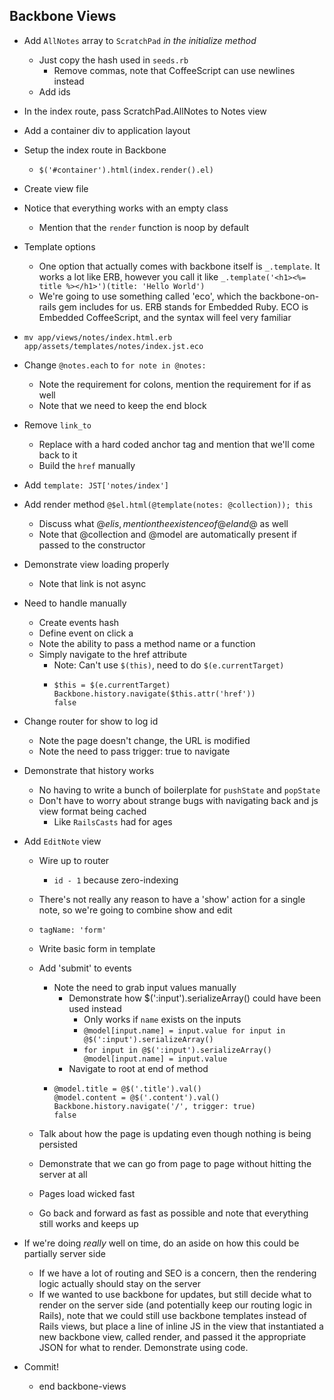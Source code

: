 Backbone Views
--

- Add `AllNotes` array to `ScratchPad` *in the initialize method*
  - Just copy the hash used in `seeds.rb`
    - Remove commas, note that CoffeeScript can use newlines instead
  - Add ids
- In the index route, pass ScratchPad.AllNotes to Notes view
- Add a container div to application layout
- Setup the index route in Backbone
  - `$('#container').html(index.render().el)`
- Create view file
- Notice that everything works with an empty class
  - Mention that the `render` function is noop by default
- Template options
  - One option that actually comes with backbone itself is `_.template`. It works
    a lot like ERB, however you call it like
    `_.template('<h1><%= title %></h1>')(title: 'Hello World')`
  - We're going to use something called 'eco', which the backbone-on-rails gem
    includes for us. ERB stands for Embedded Ruby. ECO is Embedded CoffeeScript,
    and the syntax will feel very familiar
- `mv app/views/notes/index.html.erb app/assets/templates/notes/index.jst.eco`
- Change `@notes.each` to `for note in @notes:`
  - Note the requirement for colons, mention the requirement for if as well
  - Note that we need to keep the end block
- Remove `link_to`
  - Replace with a hard coded anchor tag and mention that we'll come back to it
  - Build the `href` manually
- Add `template: JST['notes/index']`
- Add render method `@$el.html(@template(notes: @collection)); this`
  - Discuss what @$el is, mention the existence of @el and @$ as well
  - Note that @collection and @model are automatically present if passed to the
    constructor

- Demonstrate view loading properly
  - Note that link is not async
- Need to handle manually
  - Create events hash
  - Define event on click a
  - Note the ability to pass a method name or a function
  - Simply navigate to the href attribute
    - Note: Can't use `$(this)`, need to do `$(e.currentTarget)`
    - ```
      $this = $(e.currentTarget)
      Backbone.history.navigate($this.attr('href'))
      false
      ```
- Change router for show to log id
  - Note the page doesn't change, the URL is modified
  - Note the need to pass trigger: true to navigate
- Demonstrate that history works
  - No having to write a bunch of boilerplate for `pushState` and `popState`
  - Don't have to worry about strange bugs with navigating back and js view
    format being cached
    - Like `RailsCasts` had for ages

- Add `EditNote` view
  - Wire up to router
    - `id - 1` because zero-indexing
  - There's not really any reason to have a 'show' action for a single note, so
    we're going to combine show and edit
  - `tagName: 'form'`
  - Write basic form in template
  - Add 'submit' to events
    - Note the need to grab input values manually
      - Demonstrate how $(':input').serializeArray() could have been used instead
        - Only works if `name` exists on the inputs
        - `@model[input.name] = input.value for input in @$(':input').serializeArray()`
        - `
          for input in @$(':input').serializeArray()
            @model[input.name] = input.value
          `
      - Navigate to root at end of method
    - ```
      @model.title = @$('.title').val()
      @model.content = @$('.content').val()
      Backbone.history.navigate('/', trigger: true)
      false
      ```

  - Talk about how the page is updating even though nothing is being persisted
  - Demonstrate that we can go from page to page without hitting the server at
    all
  - Pages load wicked fast
  - Go back and forward as fast as possible and note that everything still works
    and keeps up

- If we're doing *really* well on time, do an aside on how this could be
  partially server side
  - If we have a lot of routing and SEO is a concern, then the rendering logic
    actually should stay on the server
  - If we wanted to use backbone for updates, but still decide what to render on
    the server side (and potentially keep our routing logic in Rails), note that
    we could still use backbone templates instead of Rails views, but place a line
    of inline JS in the view that instantiated a new backbone view, called render,
    and passed it the appropriate JSON for what to render. Demonstrate using code.

- Commit!
  - end backbone-views
